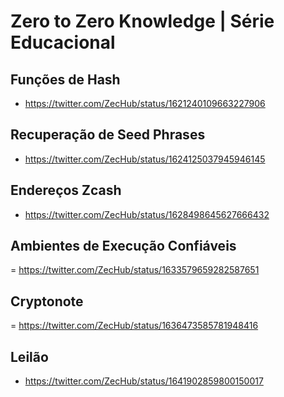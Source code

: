 # Zero to Zero Knowledge | Série Educacional


## Funções de Hash

- https://twitter.com/ZecHub/status/1621240109663227906


## Recuperação de Seed Phrases

- https://twitter.com/ZecHub/status/1624125037945946145


## Endereços Zcash

- https://twitter.com/ZecHub/status/1628498645627666432


## Ambientes de Execução Confiáveis

= https://twitter.com/ZecHub/status/1633579659282587651

## Cryptonote

= https://twitter.com/ZecHub/status/1636473585781948416

## Leilão

- https://twitter.com/ZecHub/status/1641902859800150017


